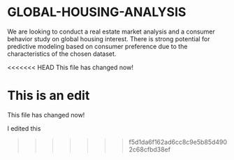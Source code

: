 # GLOBAL-HOUSING-ANALYSIS
We are looking to conduct a real estate market analysis and a consumer behavior study on global housing interest. There is strong potential for predictive modeling based on consumer preference due to the characteristics of the chosen dataset.

<<<<<<< HEAD
This file has changed now!

This is an edit 
=======
This file has changed now! 

I edited this
>>>>>>> f5d1da6f162ad6cc8c9e5b85d4902c68cfbd38ef

